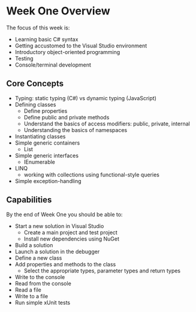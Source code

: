 # Week One Overview

The focus of this week is:

 - Learning basic C# syntax
 - Getting accustomed to the Visual Studio environment
 - Introductory object-oriented programming
 - Testing
 - Console/terminal development


## Core Concepts

 - Typing: static typing (C#) vs dynamic typing (JavaScript)
 - Defining classes
   - Define properties
   - Define public and private methods
   - Understand the basics of access modifiers: public, private, internal
   - Understanding the basics of namespaces
 - Instantiating classes
 - Simple generic containers
   - List<T>
 - Simple generic interfaces
   - IEnumerable<T>
 - LINQ
   - working with collections using functional-style queries
 - Simple exception-handling


## Capabilities

By the end of Week One you should be able to:

  - Start a new solution in Visual Studio
	- Create a main project and test project
	- Install new dependencies using NuGet
  - Build a solution
  - Launch a solution in the debugger
  - Define a new class
  - Add properties and methods to the class
	- Select the appropriate types, parameter types and return types
  - Write to the console
  - Read from the console
  - Read a file
  - Write to a file
  - Run simple xUnit tests
